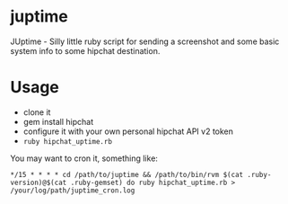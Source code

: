 # juptime
JUptime - Silly little ruby script for sending a screenshot and some basic system info to some hipchat destination.

# Usage
* clone it
* gem install hipchat
* configure it with your own personal hipchat API v2 token
* `ruby hipchat_uptime.rb`

You may want to cron it, something like:
```
*/15 * * * * cd /path/to/juptime && /path/to/bin/rvm $(cat .ruby-version)@$(cat .ruby-gemset) do ruby hipchat_uptime.rb > /your/log/path/juptime_cron.log
```
